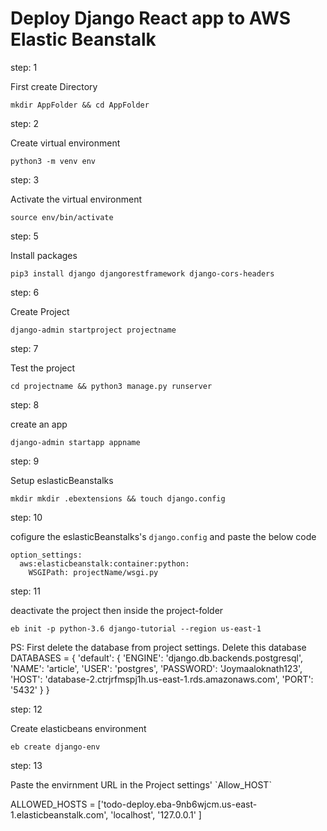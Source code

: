 # Deploy Django React app to AWS Elastic Beanstalk

 step: 1

 First create Directory
```
mkdir AppFolder && cd AppFolder
```

 step: 2

Create virtual environment
```
python3 -m venv env
```

 step: 3

 Activate the virtual environment
```
source env/bin/activate

```

step: 5

Install packages
```
pip3 install django djangorestframework django-cors-headers
```

 step: 6

Create Project
```
django-admin startproject projectname
```

step: 7

 Test the project
```
cd projectname && python3 manage.py runserver
```

step: 8

create an app

```
django-admin startapp appname
```

 step: 9

Setup eslasticBeanstalks

```
mkdir mkdir .ebextensions && touch django.config
```

 step: 10

cofigure the eslasticBeanstalks's `django.config` and paste the below code
```
option_settings:
  aws:elasticbeanstalk:container:python:
    WSGIPath: projectName/wsgi.py
```

 step: 11

deactivate the project then inside the project-folder
```
eb init -p python-3.6 django-tutorial --region us-east-1
```

<div class="text-orange mb-2">
  PS: First delete the database from project settings. Delete this database
  DATABASES = {
    'default': {
        'ENGINE': 'django.db.backends.postgresql',
        'NAME': 'article',
        'USER': 'postgres',
        'PASSWORD': 'Joymaaloknath123',
        'HOST': 'database-2.ctrjrfmspj1h.us-east-1.rds.amazonaws.com',
        'PORT': '5432'
    }
}

</div>

step: 12

 Create  elasticbeans environment
```
eb create django-env

```

step: 13

<div class="text-orange mb-2">
    Paste the envirnment URL in the Project settings' `Allow_HOST`

   ALLOWED_HOSTS = ['todo-deploy.eba-9nb6wjcm.us-east-1.elasticbeanstalk.com', 'localhost', '127.0.0.1' ]

</div>



